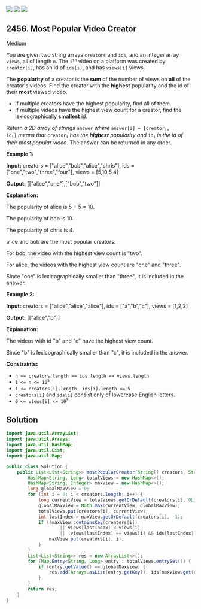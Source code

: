 [![](https://img.shields.io/github/stars/javadev/LeetCode-in-Java?label=Stars&style=flat-square)](https://github.com/javadev/LeetCode-in-Java)
[![](https://img.shields.io/github/forks/javadev/LeetCode-in-Java?label=Fork%20me%20on%20GitHub%20&style=flat-square)](https://github.com/javadev/LeetCode-in-Java/fork)
[![](https://img.shields.io/badge/-LeetCode%20in%20Kotlin-blue?style=flat-square)](https://github.com/javadev/LeetCode-in-Kotlin)

## 2456\. Most Popular Video Creator

Medium

You are given two string arrays `creators` and `ids`, and an integer array `views`, all of length `n`. The <code>i<sup>th</sup></code> video on a platform was created by `creator[i]`, has an id of `ids[i]`, and has `views[i]` views.

The **popularity** of a creator is the **sum** of the number of views on **all** of the creator's videos. Find the creator with the **highest** popularity and the id of their **most** viewed video.

*   If multiple creators have the highest popularity, find all of them.
*   If multiple videos have the highest view count for a creator, find the lexicographically **smallest** id.

Return _a 2D array of strings_ `answer` _where_ <code>answer[i] = [creator<sub>i</sub>, id<sub>i</sub>]</code> _means that_ <code>creator<sub>i</sub></code> _has the **highest** popularity and_ <code>id<sub>i</sub></code> _is the id of their most popular video._ The answer can be returned in any order.

**Example 1:**

**Input:** creators = ["alice","bob","alice","chris"], ids = ["one","two","three","four"], views = [5,10,5,4]

**Output:** [["alice","one"],["bob","two"]]

**Explanation:** 

The popularity of alice is 5 + 5 = 10. 

The popularity of bob is 10. 

The popularity of chris is 4. 

alice and bob are the most popular creators. 

For bob, the video with the highest view count is "two". 

For alice, the videos with the highest view count are "one" and "three". 

Since "one" is lexicographically smaller than "three", it is included in the answer.

**Example 2:**

**Input:** creators = ["alice","alice","alice"], ids = ["a","b","c"], views = [1,2,2]

**Output:** [["alice","b"]]

**Explanation:** 

The videos with id "b" and "c" have the highest view count. 

Since "b" is lexicographically smaller than "c", it is included in the answer.

**Constraints:**

*   `n == creators.length == ids.length == views.length`
*   <code>1 <= n <= 10<sup>5</sup></code>
*   `1 <= creators[i].length, ids[i].length <= 5`
*   `creators[i]` and `ids[i]` consist only of lowercase English letters.
*   <code>0 <= views[i] <= 10<sup>5</sup></code>

## Solution

```java
import java.util.ArrayList;
import java.util.Arrays;
import java.util.HashMap;
import java.util.List;
import java.util.Map;

public class Solution {
    public List<List<String>> mostPopularCreator(String[] creators, String[] ids, int[] views) {
        HashMap<String, Long> totalViews = new HashMap<>();
        HashMap<String, Integer> maxView = new HashMap<>();
        long globalMaxView = 0;
        for (int i = 0; i < creators.length; i++) {
            long currentView = totalViews.getOrDefault(creators[i], 0L) + views[i];
            globalMaxView = Math.max(currentView, globalMaxView);
            totalViews.put(creators[i], currentView);
            int lastIndex = maxView.getOrDefault(creators[i], -1);
            if (!maxView.containsKey(creators[i])
                    || views[lastIndex] < views[i]
                    || (views[lastIndex] == views[i] && ids[lastIndex].compareTo(ids[i]) > 0)) {
                maxView.put(creators[i], i);
            }
        }
        List<List<String>> res = new ArrayList<>();
        for (Map.Entry<String, Long> entry : totalViews.entrySet()) {
            if (entry.getValue() == globalMaxView) {
                res.add(Arrays.asList(entry.getKey(), ids[maxView.get(entry.getKey())]));
            }
        }
        return res;
    }
}
```